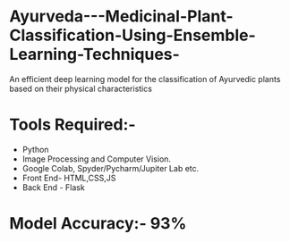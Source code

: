 # Ayurveda---Medicinal-Plant-Classification-Using-Ensemble-Learning-Techniques-
An efficient deep learning model for the classification of Ayurvedic plants based on their physical characteristics
# Tools Required:- 
* Python 
* Image Processing and Computer Vision.
* Google Colab, Spyder/Pycharm/Jupiter Lab etc.
* Front End- HTML,CSS,JS
* Back End - Flask
# Model Accuracy:- 93%
